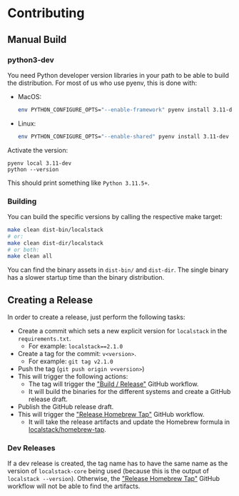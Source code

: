 # Contributing

## Manual Build
### python3-dev
You need Python developer version libraries in your path to be able to build the distribution.
For most of us who use pyenv, this is done with:
- MacOS:
  ```bash
  env PYTHON_CONFIGURE_OPTS="--enable-framework" pyenv install 3.11-dev
  ```
- Linux:
  ```bash
  env PYTHON_CONFIGURE_OPTS="--enable-shared" pyenv install 3.11-dev
  ```

Activate the version:
```
pyenv local 3.11-dev
python --version

```
This should print something like `Python 3.11.5+`.

### Building
You can build the specific versions by calling the respective make target:
```bash
make clean dist-bin/localstack
# or:
make clean dist-dir/localstack
# or both:
make clean all
```
You can find the binary assets in `dist-bin/` and `dist-dir`.
The single binary has a slower startup time than the binary distribution.

## Creating a Release
In order to create a release, just perform the following tasks:
- Create a commit which sets a new explicit version for `localstack` in the `requirements.txt`.
  - For example: `localstack==2.1.0`
- Create a tag for the commit: `v<version>`.
  - For example: `git tag v2.1.0`
- Push the tag (`git push origin v<version>`)
- This will trigger the following actions:
  - The tag will trigger the ["Build / Release"](.github/workflows/build.yml) GitHub workflow.
  - It will build the binaries for the different systems and create a GitHub release draft.
- Publish the GitHub release draft.
- This will trigger the ["Release Homebrew Tap"](.github/workflows/homebrew.yml) GitHub workflow.
  - It will take the release artifacts and update the Homebrew formula in [localstack/homebrew-tap](https://github.com/localstack/homebrew-tap).

### Dev Releases
If a dev release is created, the tag name has to have the same name as the version of `localstack-core` being used (because this is the output of `localstack --version`).
Otherwise, the ["Release Homebrew Tap"](.github/workflows/homebrew.yml) GitHub workflow will not be able to find the artifacts.
